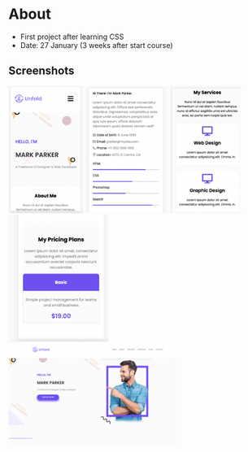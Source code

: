 # About

- First project after learning CSS 
- Date: 27 January (3 weeks after start course)

## Screenshots 

<img src="https://github.com/KaatWillems/CSS-recreation-wireframe/blob/master/1.png" height="250">

<img src="https://github.com/KaatWillems/CSS-recreation-wireframe/blob/master/2.png" height="250">

<img src="https://github.com/KaatWillems/CSS-recreation-wireframe/blob/master/3.png" height="250">

<img src="https://github.com/KaatWillems/CSS-recreation-wireframe/blob/master/4.png" height="250">

<img src="https://github.com/KaatWillems/CSS-recreation-wireframe/blob/master/5.png" height="200">
